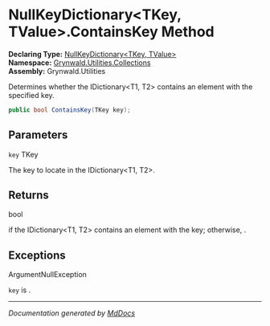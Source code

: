 ﻿<!--  
  <auto-generated>   
    The contents of this file were generated by a tool.  
    Changes to this file may be list if the file is regenerated  
  </auto-generated>   
-->

# NullKeyDictionary\<TKey, TValue\>.ContainsKey Method

**Declaring Type:** [NullKeyDictionary\<TKey, TValue\>](../index.md)  
**Namespace:** [Grynwald.Utilities.Collections](../../index.md)  
**Assembly:** Grynwald.Utilities

Determines whether the IDictionary\<T1, T2\> contains an element with the specified key.

```csharp
public bool ContainsKey(TKey key);
```

## Parameters

`key`  TKey

The key to locate in the IDictionary\<T1, T2\>.

## Returns

bool

 if the IDictionary\<T1, T2\> contains an element with the key; otherwise, .

## Exceptions

ArgumentNullException

`key` is .

___

*Documentation generated by [MdDocs](https://github.com/ap0llo/mddocs)*

